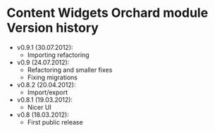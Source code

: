 # Content Widgets Orchard module Version history



- v0.9.1 (30.07.2012):
	- Importing refactoring
- v0.9 (24.07.2012):
	- Refactoring and smaller fixes
	- Fixing migrations
- v0.8.2 (20.04.2012):
	- Import/export
- v0.8.1 (19.03.2012):
	- Nicer UI
- v0.8 (18.03.2012):
	- First public release